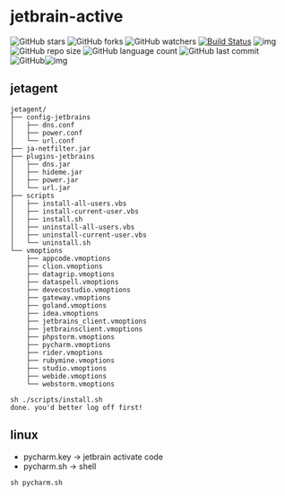 # jetbrain-active

![GitHub stars](https://img.shields.io/github/stars/isLinXu/jetbrain-active)
![GitHub forks](https://img.shields.io/github/forks/isLinXu/jetbrain-active) 
![GitHub watchers](https://img.shields.io/github/watchers/isLinXu/jetbrain-active) 
[![Build Status](https://img.shields.io/endpoint.svg?url=https%3A%2F%2Factions-badge.atrox.dev%2Fatrox%2Fsync-dotenv%2Fbadge&style=flat)](https://github.com/isLinXu/jetbrain-active)  ![img](https://badgen.net/badge/icon/learning?icon=deepscan&label)![GitHub repo size](https://img.shields.io/github/repo-size/isLinXu/jetbrain-active.svg) ![GitHub language count](https://img.shields.io/github/languages/count/isLinXu/jetbrain-active)  ![GitHub last commit](https://img.shields.io/github/last-commit/isLinXu/jetbrain-active) ![GitHub](https://img.shields.io/github/license/isLinXu/jetbrain-active.svg?style=flat-square)![img](https://hits.dwyl.com/isLinXu/jetbrain-active.svg)


## jetagent

```shell
jetagent/
├── config-jetbrains
│   ├── dns.conf
│   ├── power.conf
│   └── url.conf
├── ja-netfilter.jar
├── plugins-jetbrains
│   ├── dns.jar
│   ├── hideme.jar
│   ├── power.jar
│   └── url.jar
├── scripts
│   ├── install-all-users.vbs
│   ├── install-current-user.vbs
│   ├── install.sh
│   ├── uninstall-all-users.vbs
│   ├── uninstall-current-user.vbs
│   └── uninstall.sh
└── vmoptions
    ├── appcode.vmoptions
    ├── clion.vmoptions
    ├── datagrip.vmoptions
    ├── dataspell.vmoptions
    ├── devecostudio.vmoptions
    ├── gateway.vmoptions
    ├── goland.vmoptions
    ├── idea.vmoptions
    ├── jetbrains_client.vmoptions
    ├── jetbrainsclient.vmoptions
    ├── phpstorm.vmoptions
    ├── pycharm.vmoptions
    ├── rider.vmoptions
    ├── rubymine.vmoptions
    ├── studio.vmoptions
    ├── webide.vmoptions
    └── webstorm.vmoptions
```

```shell
sh ./scripts/install.sh 
done. you'd better log off first!
```



## linux

- pycharm.key -> jetbrain activate code
- pycharm.sh -> shell

````shell
sh pycharm.sh
````